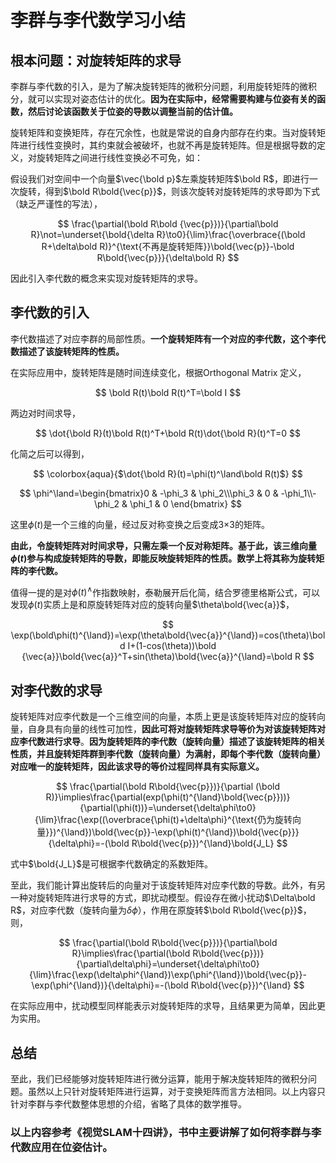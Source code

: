 # 李群与李代数学习小结

## 根本问题：对旋转矩阵的求导

李群与李代数的引入，是为了解决旋转矩阵的微积分问题，利用旋转矩阵的微积分，就可以实现对姿态估计的优化。**因为在实际中，经常需要构建与位姿有关的函数，然后讨论该函数关于位姿的导数以调整当前的估计值。**

旋转矩阵和变换矩阵，存在冗余性，也就是常说的自身内部存在约束。当对旋转矩阵进行线性变换时，其约束就会被破坏，也就不再是旋转矩阵。但是根据导数的定义，对旋转矩阵之间进行线性变换必不可免，如：

假设我们对空间中一个向量$\vec{\bold p}$左乘旋转矩阵$\bold R$，即进行一次旋转，得到$\bold R\bold{\vec{p}}$，则该次旋转对旋转矩阵的求导即为下式（缺乏严谨性的写法），

$$
\frac{\partial(\bold R\bold {\vec{p}})}{\partial\bold R}\not=\underset{\bold{\delta R}\to0}{\lim}\frac{\overbrace{(\bold R+\delta\bold R)}^{\text{不再是旋转矩阵}}\bold{\vec{p}}-\bold R\bold{\vec{p}}}{\delta\bold R}
$$

因此引入李代数的概念来实现对旋转矩阵的求导。

## 李代数的引入

李代数描述了对应李群的局部性质。**一个旋转矩阵有一个对应的李代数，这个李代数描述了该旋转矩阵的性质。**

在实际应用中，旋转矩阵是随时间连续变化，根据Orthogonal Matrix 定义，

$$
\bold R(t)\bold R(t)^T=\bold I
$$

两边对时间求导，

$$
\dot{\bold R}(t)\bold R(t)^T+\bold R(t)\dot{\bold R}(t)^T=0
$$

化简之后可以得到，

$$
\colorbox{aqua}{$\dot{\bold R}(t)=\phi(t)^\land\bold R(t)$}
$$

$$
\phi^\land=\begin{bmatrix}0 & -\phi_3 & \phi_2\\\phi_3 & 0 & -\phi_1\\-\phi_2 & \phi_1 & 0 \end{bmatrix}
$$

这里$\phi(t)$是一个三维的向量，经过反对称变换之后变成3×3的矩阵。

**由此，令旋转矩阵对时间求导，只需左乘一个反对称矩阵。基于此，该三维向量$\phi(t)$参与构成旋转矩阵的导数，即能反映旋转矩阵的性质。数学上将其称为旋转矩阵的李代数。**

值得一提的是对$\phi(t)^{\land}$作指数映射，泰勒展开后化简，结合罗德里格斯公式，可以发现$\phi(t)$实质上是和原旋转矩阵对应的旋转向量$\theta\bold{\vec{a}}$，

$$
\exp(\bold\phi(t)^{\land})=\exp(\theta\bold{\vec{a}}^{\land})=cos(\theta)\bold I+(1-cos(\theta))\bold {\vec{a}}\bold{\vec{a}}^T+sin(\theta)\bold{\vec{a}}^{\land}=\bold R
$$

## 对李代数的求导

旋转矩阵对应李代数是一个三维空间的向量，本质上更是该旋转矩阵对应的旋转向量，自身具有向量的线性可加性，**因此可将对旋转矩阵求导等价为对该旋转矩阵对应李代数进行求导**。**因为旋转矩阵的李代数（旋转向量）描述了该旋转矩阵的相关性质，并且旋转矩阵群到李代数（旋转向量）为满射，即每个李代数（旋转向量）对应唯一的旋转矩阵，因此该求导的等价过程同样具有实际意义。**

$$
\frac{\partial(\bold R\bold{\vec{p}})}{\partial (\bold R)}\implies\frac{\partial(exp(\phi(t)^{\land}\bold{\vec{p}}))}{\partial(\phi(t))}=\underset{\delta\phi\to0}{\lim}\frac{\exp((\overbrace{\phi(t)+\delta\phi}^{\text{仍为旋转向量}})^{\land})\bold{\vec{p}}-\exp(\phi(t)^{\land})\bold{\vec{p}}}{\delta\phi}=-(\bold R\bold{\vec{p}})^{\land}\bold{J_L}
$$

式中$\bold{J_L}$是可根据李代数确定的系数矩阵。

至此，我们能计算出旋转后的向量对于该旋转矩阵对应李代数的导数。此外，有另一种对旋转矩阵进行求导的方式，即扰动模型。假设存在微小扰动$\Delta\bold R$，对应李代数（旋转向量为$\delta\phi$），作用在原旋转$\bold R\bold{\vec{p}}$，则，

$$
\frac{\partial(\bold R\bold{\vec{p}})}{\partial\bold R}\implies\frac{\partial(\bold R\bold{\vec{p}})}{\partial\delta\phi}=\underset{\delta\phi\to0}{\lim}\frac{\exp(\delta\phi^{\land})\exp(\phi^{\land})\bold{\vec{p}}-\exp(\phi^{\land})}{\delta\phi}=-(\bold R\bold{\vec{p}})^{\land}
$$

在实际应用中，扰动模型同样能表示对旋转矩阵的求导，且结果更为简单，因此更为实用。

## 总结

至此，我们已经能够对旋转矩阵进行微分运算，能用于解决旋转矩阵的微积分问题。虽然以上只针对旋转矩阵进行运算，对于变换矩阵而言方法相同。以上内容只针对李群与李代数整体思想的介绍，省略了具体的数学推导。

### 以上内容参考《视觉SLAM十四讲》，书中主要讲解了如何将李群与李代数应用在位姿估计。
